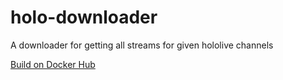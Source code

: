 # holo-downloader
A downloader for getting all streams for given hololive channels

[Build on Docker Hub](https://hub.docker.com/r/canofsocks/holo-downloader)


